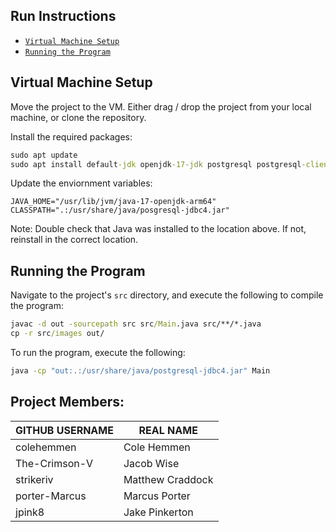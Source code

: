 ## Run Instructions
- [`Virtual Machine Setup`](#virtual-machine-setup)
- [`Running the Program`](#running-the-program)

## Virtual Machine Setup
Move the project to the VM. Either drag / drop the project from your local machine, or clone the repository.

Install the required packages:
```bat
sudo apt update
sudo apt install default-jdk openjdk-17-jdk postgresql postgresql-client libpostgresql-jdbc-java libpostgresql-jdbc-java-doc
```

Update the enviornment variables:
```env
JAVA_HOME="/usr/lib/jvm/java-17-openjdk-arm64"
CLASSPATH=".:/usr/share/java/posgresql-jdbc4.jar"
```

Note: Double check that Java was installed to the location above. If not, reinstall in the correct location.

## Running the Program
Navigate to the project's `src` directory, and execute the following to compile the program:
```bat
javac -d out -sourcepath src src/Main.java src/**/*.java
cp -r src/images out/
```

To run the program, execute the following:
```bat
java -cp "out:.:/usr/share/java/postgresql-jdbc4.jar" Main
```

## Project Members:
| GITHUB USERNAME  |    REAL NAME     |
| ---------------- | ---------------- |
| colehemmen       | Cole Hemmen      |
| The-Crimson-V    | Jacob Wise       |
| strikeriv        | Matthew Craddock |
| porter-Marcus    | Marcus Porter    |
| jpink8           | Jake Pinkerton   |
